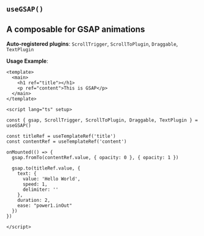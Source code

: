 ## `useGSAP()`

A composable for GSAP animations
---

**Auto-registered plugins**: `ScrollTrigger`, `ScrollToPlugin`, `Draggable`, `TextPlugin`

**Usage Example**:

```vue
<template>
  <main>
    <h1 ref="title"></h1>
    <p ref="content">This is GSAP</p>
  </main>
</template>

<script lang="ts" setup>

const { gsap, ScrollTrigger, ScrollToPlugin, Draggable, TextPlugin } = useGSAP()

const titleRef = useTemplateRef('title')
const contentRef = useTemplateRef('content')

onMounted(() => {
  gsap.fromTo(contentRef.value, { opacity: 0 }, { opacity: 1 })

  gsap.to(titleRef.value, {
    text: {
      value: 'Hello World',
      speed: 1,
      delimiter: ''
    },
    duration: 2,
    ease: "power1.inOut"
  })
})

</script>
```